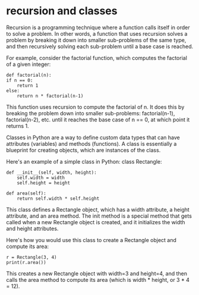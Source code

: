 # recursion and classes

Recursion is a programming technique where a function calls itself in order to solve a problem. In other words, a function that uses recursion solves a problem by breaking it down into smaller sub-problems of the same type, and then recursively solving each sub-problem until a base case is reached.

For example, consider the factorial function, which computes the factorial of a given integer:

    def factorial(n):
    if n == 0:
        return 1
    else:
        return n * factorial(n-1)
 

This function uses recursion to compute the factorial of n. It does this by breaking the problem down into smaller sub-problems: factorial(n-1), factorial(n-2), etc. until it reaches the base case of n == 0, at which point it returns 1.

Classes in Python are a way to define custom data types that can have attributes (variables) and methods (functions). A class is essentially a blueprint for creating objects, which are instances of the class.

Here's an example of a simple class in Python:
class Rectangle:

    def __init__(self, width, height):
        self.width = width
        self.height = height
    
    def area(self):
        return self.width * self.height
 

This class defines a Rectangle object, which has a width attribute, a height attribute, and an area method. The init method is a special method that gets called when a new Rectangle object is created, and it initializes the width and height attributes.

Here's how you would use this class to create a Rectangle object and compute its area:

    r = Rectangle(3, 4)
    print(r.area())
 

This creates a new Rectangle object with width=3 and height=4, and then calls the area method to compute its area (which is width * height, or 3 * 4 = 12).
